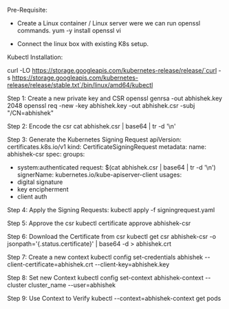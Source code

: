 Pre-Requisite:
- Create a Linux container / Linux server were we can run openssl commands.
yum -y install openssl vi

- Connect the linux box with existing K8s setup.

Kubectl Installation:

curl -LO https://storage.googleapis.com/kubernetes-release/release/`curl -s https://storage.googleapis.com/kubernetes-release/release/stable.txt`/bin/linux/amd64/kubectl

Step 1: Create a new private key  and CSR
openssl genrsa -out abhishek.key 2048
openssl req -new -key abhishek.key -out abhishek.csr -subj "/CN=abhishek"

Step 2: Encode the csr
cat abhishek.csr | base64 | tr -d '\n'

Step 3: Generate the Kubernetes Signing Request
apiVersion: certificates.k8s.io/v1
kind: CertificateSigningRequest
metadata:
  name: abhishek-csr
spec:
  groups:
  - system:authenticated
  request: $(cat abhishek.csr | base64 | tr -d '\n')
  signerName: kubernetes.io/kube-apiserver-client
  usages:
  - digital signature
  - key encipherment
  - client auth

Step 4: Apply the Signing Requests:
kubectl apply -f signingrequest.yaml

Step 5: Approve the csr
kubectl certificate approve abhishek-csr

Step 6: Download the Certificate from csr
kubectl get csr abhishek-csr -o jsonpath='{.status.certificate}' | base64 -d > abhishek.crt

Step 7: Create a new context
kubectl config set-credentials abhishek --client-certificate=abhishek.crt --client-key=abhishek.key

Step 8: Set new Context
kubectl config set-context abhishek-context --cluster cluster_name --user=abhishek

Step 9: Use Context to Verify
kubectl --context=abhishek-context get pods